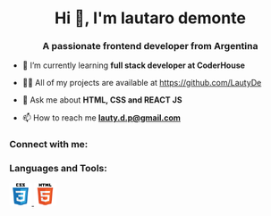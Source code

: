 <h1 align="center">Hi 👋, I'm lautaro demonte</h1>
<h3 align="center">A passionate frontend developer from Argentina</h3>

- 🌱 I’m currently learning **full stack developer at CoderHouse**

- 👨‍💻 All of my projects are available at https://github.com/LautyDe

- 💬 Ask me about **HTML, CSS and REACT JS**

- 📫 How to reach me **lauty.d.p@gmail.com**

<h3 align="left">Connect with me:</h3>
<p align="left">
</p>

<h3 align="left">Languages and Tools:</h3>
<p align="left"> <a href="https://www.w3schools.com/css/" target="_blank" rel="noreferrer"> <img src="https://raw.githubusercontent.com/devicons/devicon/master/icons/css3/css3-original-wordmark.svg" alt="css3" width="40" height="40"/> </a> <a href="https://www.w3.org/html/" target="_blank" rel="noreferrer"> <img src="https://raw.githubusercontent.com/devicons/devicon/master/icons/html5/html5-original-wordmark.svg" alt="html5" width="40" height="40"/> </a> </p>
